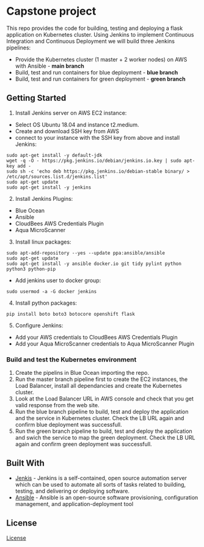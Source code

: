 # Capstone project 

This repo provides the code for building, testing and deploying a flask application on Kubernetes cluster. Using Jenkins to implement Continuous Integration and Continuous Deployment we will build three Jenkins pipelines:
* Provide the Kubernetes cluster (1 master + 2 worker nodes) on AWS with Ansible - **main branch**
* Build, test and run containers for blue deployment - **blue branch**
* Build, test and run containers for green deployment - **green branch**

## Getting Started

1. Install Jenkins server on AWS EC2 instance: 
- Select OS Ubuntu 18.04 and instance t2.medium.
- Create and download SSH key from AWS
- connect to your instance with the SSH key from above and install Jenkins:
```
sudo apt-get install -y default-jdk
wget -q -O - https://pkg.jenkins.io/debian/jenkins.io.key | sudo apt-key add -
sudo sh -c 'echo deb https://pkg.jenkins.io/debian-stable binary/ > /etc/apt/sources.list.d/jenkins.list'
sudo apt-get update
sudo apt-get install -y jenkins
```

2. Install Jenkins Plugins:
* Blue Ocean 
* Ansible
* CloudBees AWS Credentials Plugin
* Aqua MicroScanner

3. Install linux packages:
```
sudo apt-add-repository --yes --update ppa:ansible/ansible
sudo apt-get update
sudo apt-get install -y ansible docker.io git tidy pylint python python3 python-pip
```
* Add jenkins user to docker group:

```
sudo usermod -a -G docker jenkins
```

4. Install python packages:
```
pip install boto boto3 botocore openshift flask
```

5. Configure Jenkins:
* Add your AWS credentials to CloudBees AWS Credentials Plugin
* Add your Aqua MicroScanner credentials to Aqua MicroScanner Plugin

### Build and test the Kubernetes environment

1. Create the pipelins in Blue Ocean importing the repo.
2. Run the master branch pipeline first to create the EC2 instances, the Load Balancer,  install all dependancies and create the Kubernetes cluster. 
3. Look at the Load Balancer URL in AWS console and check that you get valid response from the web site.
4. Run the blue branch pipeline to build, test and deploy the application and the service in Kubernetes cluster. Check the LB URL again and confirm blue deployment was successfull.
5. Run the green branch pipeline to build, test and deploy the application and swich the service to map the green deployment. Check the LB URL again and confirm green deployment was successfull.




## Built With

* [Jenkis](https://jenkins.io) - Jenkins is a self-contained, open source automation server which can be used to automate all sorts of tasks related to building, testing, and delivering or deploying software.
* [Ansible](https://www.ansible.com) - Ansible is an open-source software provisioning, configuration management, and application-deployment tool



## License
[License](../LICENSE.md)

